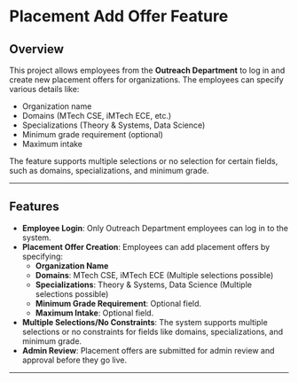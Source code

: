 # Placement Add Offer Feature

## Overview
This project allows employees from the **Outreach Department** to log in and create new placement offers for organizations. The employees can specify various details like:

- Organization name
- Domains (MTech CSE, iMTech ECE, etc.)
- Specializations (Theory & Systems, Data Science)
- Minimum grade requirement (optional)
- Maximum intake

The feature supports multiple selections or no selection for certain fields, such as domains, specializations, and minimum grade.

---

## Features

- **Employee Login**: Only Outreach Department employees can log in to the system.
- **Placement Offer Creation**: Employees can add placement offers by specifying:
  - **Organization Name**
  - **Domains**: MTech CSE, iMTech ECE (Multiple selections possible)
  - **Specializations**: Theory & Systems, Data Science (Multiple selections possible)
  - **Minimum Grade Requirement**: Optional field.
  - **Maximum Intake**: Optional field.
- **Multiple Selections/No Constraints**: The system supports multiple selections or no constraints for fields like domains, specializations, and minimum grade.
- **Admin Review**: Placement offers are submitted for admin review and approval before they go live.

---

